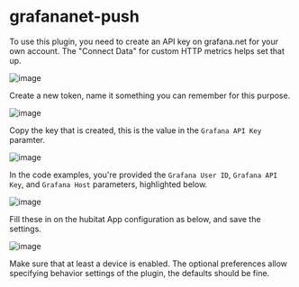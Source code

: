 # grafananet-push

To use this plugin, you need to create an API key on grafana.net for your own account.
The "Connect Data" for custom HTTP metrics helps set that up.

![image](https://github.com/jmh045000/grafananet-push/assets/1126676/1e768ca0-8103-464b-86d7-d2fc4dabbdee)

Create a new token, name it something you can remember for this purpose.

![image](https://github.com/jmh045000/grafananet-push/assets/1126676/d77cb516-876a-4f0c-a45e-842258b99a56)

Copy the key that is created, this is the value in the `Grafana API Key` paramter.

![image](https://github.com/jmh045000/grafananet-push/assets/1126676/30f08bcf-4f64-4aa1-bfa2-5762badf37c1)

In the code examples, you're provided the `Grafana User ID`, `Grafana API Key`, and `Grafana Host` parameters, highlighted below.

![image](https://github.com/jmh045000/grafananet-push/assets/1126676/77807c6c-cf41-4b44-a132-d9af3eaf08c6)

Fill these in on the hubitat App configuration as below, and save the settings.

![image](https://github.com/jmh045000/grafananet-push/assets/1126676/583fd597-b1a2-4ae9-af15-54e59e111f8b)

Make sure that at least a device is enabled.
The optional preferences allow specifying behavior settings of the plugin, the defaults should be fine.
